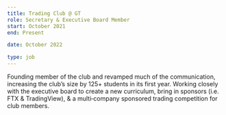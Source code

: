 ```yaml
---
title: Trading Club @ GT
role: Secretary & Executive Board Member
start: October 2021
end: Present

date: October 2022

type: job
---
```


Founding member of the club and revamped much of the communication, increasing the club’s size by 125+ students in its first year. Working closely with the executive board to create a new curriculum, bring in sponsors (i.e. FTX & TradingView), & a multi‑company sponsored trading competition for club members.

